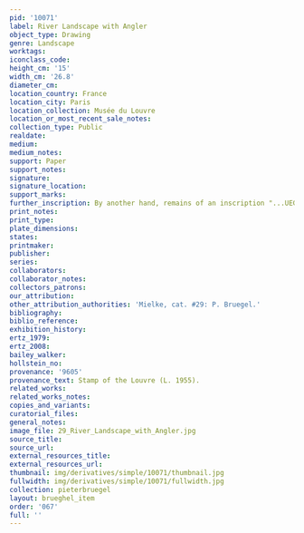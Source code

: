 ```yaml
---
pid: '10071'
label: River Landscape with Angler
object_type: Drawing
genre: Landscape
worktags:
iconclass_code:
height_cm: '15'
width_cm: '26.8'
diameter_cm:
location_country: France
location_city: Paris
location_collection: Musée du Louvre
location_or_most_recent_sale_notes:
collection_type: Public
realdate:
medium:
medium_notes:
support: Paper
support_notes:
signature:
signature_location:
support_marks:
further_inscription: By another hand, remains of an inscription "...UEGHE" and "40"
print_notes:
print_type:
plate_dimensions:
states:
printmaker:
publisher:
series:
collaborators:
collaborator_notes:
collectors_patrons:
our_attribution:
other_attribution_authorities: 'Mielke, cat. #29: P. Bruegel.'
bibliography:
biblio_reference:
exhibition_history:
ertz_1979:
ertz_2008:
bailey_walker:
hollstein_no:
provenance: '9605'
provenance_text: Stamp of the Louvre (L. 1955).
related_works:
related_works_notes:
copies_and_variants:
curatorial_files:
general_notes:
image_file: 29_River_Landscape_with_Angler.jpg
source_title:
source_url:
external_resources_title:
external_resources_url:
thumbnail: img/derivatives/simple/10071/thumbnail.jpg
fullwidth: img/derivatives/simple/10071/fullwidth.jpg
collection: pieterbruegel
layout: brueghel_item
order: '067'
full: ''
---
```

